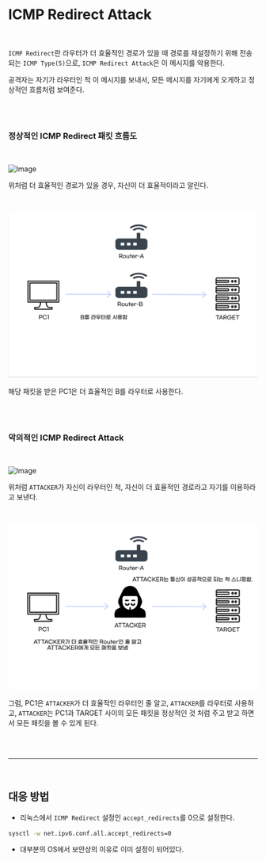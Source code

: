 # ICMP Redirect Attack

<br>

`ICMP Redirect`란 라우터가 더 효율적인 경로가 있을 때 경로를 재설정하기 위해 전송되는  `ICMP Type(5)`으로, `ICMP Redirect Attack`은 이 메시지를 악용한다.

공격자는 자기가 라우터인 척 이 메시지를 보내서, 모든 메시지를 자기에게 오게하고 정상적인 흐름처럼 보여준다.

<br><br>

### **정상적인 ICMP Redirect 패킷 흐름도**

<br>

![Image](./../../Image/../../../dlalwl/ICMPRedirect-normal-pre.png)

위처럼 더 효율적인 경로가 있을 경우, 자신이 더 효율적이라고 알린다.

<br>

![Image](./../../Image/../../Image/ICMPRedirect-normal-next.png)

해당 패킷을 받은 PC1은 더 효율적인 B를 라우터로 사용한다.

<br><br>

### **악의적인 ICMP Redirect Attack**

<br>

![Image](./../../Image/../../../dlalwl/ICMPRedirect-attack-pre.png)

위처럼 `ATTACKER`가 자신이 라우터인 척, 자신이 더 효율적인 경로라고 자기를 이용하라고 보낸다.

<br>

![Image](./../../Image/../../Image/ICMPRedirect-attack-next.png)

그럼, PC1은 `ATTACKER`가 더 효율적인 라우터인 줄 알고, `ATTACKER`를 라우터로 사용하고, `ATTACKER`는 PC1과 TARGET 사이의 모든 패킷을 정상적인 것 처럼 주고 받고 하면서 모든 패킷을 볼 
수 있게 된다.

<br><br>

---

<br>

## 대응 방법


- 리눅스에서 `ICMP Redirect` 설정인 `accept_redirects`를 0으로 설정한다.

```bash
sysctl -w net.ipv6.conf.all.accept_redirects=0
```

- 대부분의 OS에서 보안상의 이유로 이미 설정이 되어있다.